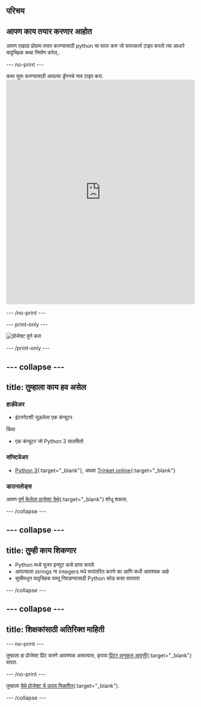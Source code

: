 ## परिचय

## आपण काय तयार करणार आहोत

आपण एखादा प्रोग्राम तयार करण्यासाठी python चा वापर करु जो वापरकर्ता टाइप करतो त्या आधारे यादृच्छिक कथा निर्माण करेल,.

\--- no-print \---

कथा सुरू करण्यासाठी आपल्या ड्रॅगनचे नाव टाइप करा. <iframe src="https://trinket.io/embed/python/904db1ae15?outputOnly=true&runOption=console&start=result&showInstructions=true" width="100%" height="600" frameborder="0" marginwidth="0" marginheight="0" allowfullscreen mark="crwd-mark"></iframe> 

\--- /no-print \---

\--- print-only \---

![प्रोजेक्ट पूर्ण करा](images/storytime-final.png)

\--- /print-only \---

## \--- collapse \---

## title: तुम्हाला काय हव असेल

### हार्डवेअर

- इंटरनेटशी जुड़लेला एक कंप्यूटर

किंवा

- एक कंप्यूटर जो Python 3 चालवितो

### सॉफ्टवेअर

- [Python 3](https://www.python.org/downloads/){:target="_blank"}, अथवा [Trinket online](https://trinket.io/){:target="_blank"}

### डाउनलोड्स

आपण [ पूर्ण केलेला प्राजेक्ट येथे](https://trinket.io/python/a0aaa62eab){:target="_blank"} शोधू शकता.

\--- /collapse \---

## \--- collapse \---

## title: तुम्ही काय शिकणार

- Python मध्ये यूजर इनपुट कसे प्राप्त करावे
- आपल्याला strings ना integers मधे रूपांतरित करणे का आणि कधी आवश्यक आहे
- सूचीमधून यादृच्छिक वस्तू निवडण्यासाठी Python कोड कसा वापरावा

\--- /collapse \---

## \--- collapse \---

## title: शिक्षकांसाठी अतिरिक्त माहिती

\--- no-print \---

तुम्हाला हा प्रोजेक्ट प्रिंट करणे आवश्यक असल्यास, कृपया [प्रिंटर अनुकूल आवृत्ती](https://projects.raspberrypi.org/en/projects/storytime/print){:target="_blank"} वापरा.

\--- /no-print \---

तुम्हाला [येथे प्रोजेक्ट चे उपाय मिळतील](http://rpf.io/p/en/storytime){:target="_blank"}.

\--- /collapse \---